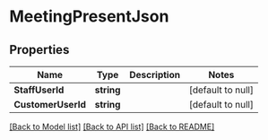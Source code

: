 # MeetingPresentJson

## Properties
Name | Type | Description | Notes
------------ | ------------- | ------------- | -------------
**StaffUserId** | **string** |  | [default to null]
**CustomerUserId** | **string** |  | [default to null]

[[Back to Model list]](../README.md#documentation-for-models) [[Back to API list]](../README.md#documentation-for-api-endpoints) [[Back to README]](../README.md)


